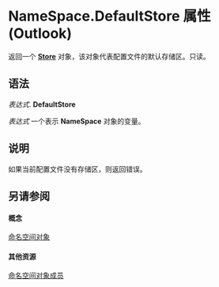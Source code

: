 
# NameSpace.DefaultStore 属性 (Outlook)

返回一个  **[Store](1eb22fe9-8849-7476-5388-2515b48591b9.md)** 对象，该对象代表配置文件的默认存储区。只读。


## 语法

 _表达式_. **DefaultStore**

 _表达式_ 一个表示 **NameSpace** 对象的变量。


## 说明

如果当前配置文件没有存储区，则返回错误。


## 另请参阅


#### 概念


[命名空间对象](f0dcaa19-07f5-5d42-a3bf-2e42b7885644.md)
#### 其他资源


[命名空间对象成员](d7a978a3-a2c8-6195-c5f8-af8773500456.md)